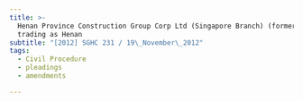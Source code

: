 ```yaml
---
title: >-
  Henan Province Construction Group Corp Ltd (Singapore Branch) (formerly
  trading as Henan
subtitle: "[2012] SGHC 231 / 19\_November\_2012"
tags:
  - Civil Procedure
  - pleadings
  - amendments

---
```


